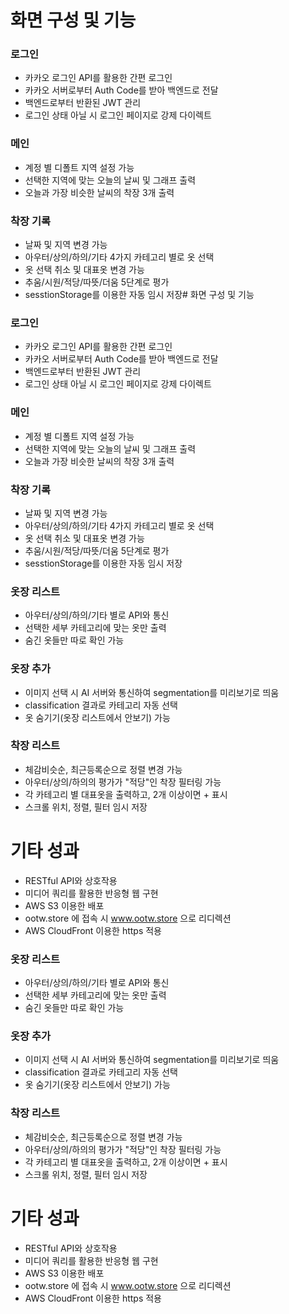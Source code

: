 # 화면 구성 및 기능
### 로그인
- 카카오 로그인 API를 활용한 간편 로그인
- 카카오 서버로부터 Auth Code를 받아 백엔드로 전달
- 백엔드로부터 반환된 JWT 관리
- 로그인 상태 아닐 시 로그인 페이지로 강제 다이렉트
### 메인
- 계정 별 디폴트 지역 설정 가능
- 선택한 지역에 맞는 오늘의 날씨 및 그래프 출력
- 오늘과 가장 비슷한 날씨의 착장 3개 출력
### 착장 기록
- 날짜 및 지역 변경 가능
- 아우터/상의/하의/기타 4가지 카테고리 별로 옷 선택
- 옷 선택 취소 및 대표옷 변경 가능
- 추움/시원/적당/따뜻/더움 5단계로 평가
- sesstionStorage를 이용한 자동 임시 저장# 화면 구성 및 기능
### 로그인
- 카카오 로그인 API를 활용한 간편 로그인
- 카카오 서버로부터 Auth Code를 받아 백엔드로 전달
- 백엔드로부터 반환된 JWT 관리
- 로그인 상태 아닐 시 로그인 페이지로 강제 다이렉트
### 메인
- 계정 별 디폴트 지역 설정 가능
- 선택한 지역에 맞는 오늘의 날씨 및 그래프 출력
- 오늘과 가장 비슷한 날씨의 착장 3개 출력
### 착장 기록
- 날짜 및 지역 변경 가능
- 아우터/상의/하의/기타 4가지 카테고리 별로 옷 선택
- 옷 선택 취소 및 대표옷 변경 가능
- 추움/시원/적당/따뜻/더움 5단계로 평가
- sesstionStorage를 이용한 자동 임시 저장
### 옷장 리스트
- 아우터/상의/하의/기타 별로 API와 통신
- 선택한 세부 카테고리에 맞는 옷만 출력
- 숨긴 옷들만 따로 확인 가능
### 옷장 추가
- 이미지 선택 시 AI 서버와 통신하여 segmentation를 미리보기로 띄움
- classification 결과로 카테고리 자동 선택
- 옷 숨기기(옷장 리스트에서 안보기) 가능
### 착장 리스트
- 체감비슷순, 최근등록순으로 정렬 변경 가능
- 아우터/상의/하의의 평가가 "적당"인 착장 필터링 가능
- 각 카테고리 별 대표옷을 출력하고, 2개 이상이면 + 표시
- 스크롤 위치, 정렬, 필터 임시 저장


# 기타 성과
- RESTful API와 상호작용
- 미디어 쿼리를 활용한 반응형 웹 구현
- AWS S3 이용한 배포
- ootw.store 에 접속 시 www.ootw.store 으로 리디렉션
- AWS CloudFront 이용한 https 적용

### 옷장 리스트
- 아우터/상의/하의/기타 별로 API와 통신
- 선택한 세부 카테고리에 맞는 옷만 출력
- 숨긴 옷들만 따로 확인 가능
### 옷장 추가
- 이미지 선택 시 AI 서버와 통신하여 segmentation를 미리보기로 띄움
- classification 결과로 카테고리 자동 선택
- 옷 숨기기(옷장 리스트에서 안보기) 가능
### 착장 리스트
- 체감비슷순, 최근등록순으로 정렬 변경 가능
- 아우터/상의/하의의 평가가 "적당"인 착장 필터링 가능
- 각 카테고리 별 대표옷을 출력하고, 2개 이상이면 + 표시
- 스크롤 위치, 정렬, 필터 임시 저장


# 기타 성과
- RESTful API와 상호작용
- 미디어 쿼리를 활용한 반응형 웹 구현
- AWS S3 이용한 배포
- ootw.store 에 접속 시 www.ootw.store 으로 리디렉션
- AWS CloudFront 이용한 https 적용